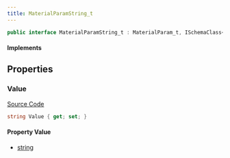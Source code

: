 ```yaml
---
title: MaterialParamString_t
---
```


```csharp
public interface MaterialParamString_t : MaterialParam_t, ISchemaClass<MaterialParam_t>, ISchemaClass<MaterialParamString_t>, ISchemaField, ISchemaClass, INativeHandle
```

#### Implements

## Properties

### Value

[Source Code](https://github.com/swiftly-solution/swiftlys2/blob/beta/managed/src/SwiftlyS2.Generated/Schemas/Interfaces/MaterialParamString_t.cs#L16)

```csharp
string Value { get; set; }
```

#### Property Value

- [string](https://learn.microsoft.com/dotnet/api/system.string)

